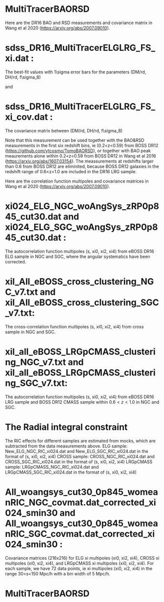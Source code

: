# MultiTracerBAORSD

Here are the DR16 BAO and RSD measurements and covariance matrix in Wang et al 2020 (https://arxiv.org/abs/2007.09010).

# sdss_DR16_MultiTracerELGLRG_FS_xi.dat :
The best-fit values with 1\sigma error bars for the parameters (DM/rd, DH/rd, f\sigma_8)

and 

# sdss_DR16_MultiTracerELGLRG_FS_xi_cov.dat :
The covariance matrix between (DM/rd, DH/rd, f\sigma_8)

Note that this measurement can be used together with the BAO&RSD measurements in the first six redshift bins, ie (0.2<z<0.59) from BOSS DR12 (https://github.com/ytcosmo/TomoBAORSD), or together with BAO peak meaurements alone within 0.2<z<0.59 from BOSS DR12 in Wang et al 2016 (https://arxiv.org/abs/1607.03154). The meassurements at redshifts larger than 0.6 from BOSS DR12 are eliminited, because BOSS DR12 galaxies in the redshift range of 0.6<z<1.0 are included in the DR16 LRG sample. 

Here are the correlation function multipoles and covariance matrices in Wang et al 2020 (https://arxiv.org/abs/2007.09010).

# xi024_ELG_NGC_woAngSys_zRP0p845_cut30.dat and xi024_ELG_SGC_woAngSys_zRP0p845_cut30.dat :

The autocorrelation function multipoles (s, xi0, xi2, xi4) from eBOSS DR16 ELG sample in NGC and SGC, where the angular systematics have been corrected. 

# xil_All_eBOSS_cross_clustering_NGC_v7.txt and xil_All_eBOSS_cross_clustering_SGC_v7.txt:

The cross-correlation function multipoles (s, xi0, xi2, xi4) from cross sample in NGC and SGC. 

# xil_all_eBOSS_LRGpCMASS_clustering_NGC_v7.txt and xil_all_eBOSS_LRGpCMASS_clustering_SGC_v7.txt:

The autocorrelation function multipoles (s, xi0, xi2, xi4) from eBOSS DR16 LRG sample and BOSS DR12 CMASS sample within $0.6<z<1.0$ in NGC and SGC. 

# The Radial integral constraint
The RIC effects for different samples are estimated from mocks, which are subtracted from the data measurements above.
ELG sample: New_ELG_NGC_RIC_xi024.dat and New_ELG_SGC_RIC_xi024.dat in the format of (s, xi0, xi2, xi4)
CROSS sample: CROSS_NGC_RIC_xi024.dat and CROSS_SGC_RIC_xi024.dat in the format of (s, xi0, xi2, xi4)
LRGpCMASS sample: LRGpCMASS_NGC_RIC_xi024.dat and LRGpCMASS_SGC_RIC_xi024.dat in the format of (s, xi0, xi2, xi4)

# All_woangsys_cut30_0p845_womeanRIC_NGC_covmat.dat_corrected_xi024_smin30 and All_woangsys_cut30_0p845_womeanRIC_SGC_covmat.dat_corrected_xi024_smin30 :

Covariance matrices (216x216) for ELG xi multipoles (xi0, xi2, xi4), CROSS xi multipoles (xi0, xi2, xi4), and LRGpCMASS xi multipoles (xi0, xi2, xi4). For each sample, we have 72 data points, ie xi multipoles (xi0, xi2, xi4) in the range 30<s<150 Mpc/h with a bin width of 5 Mpc/h.

# MultiTracerBAORSD
